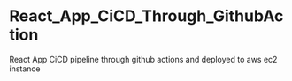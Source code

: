 # React_App_CiCD_Through_GithubAction
React App CiCD pipeline through github actions and deployed to aws ec2 instance
